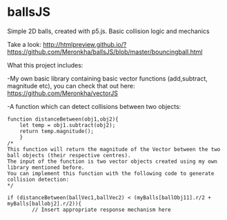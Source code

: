 # ballsJS
Simple 2D balls, created with p5.js. Basic collision logic and mechanics

Take a look:
http://htmlpreview.github.io/?https://github.com/Meronkha/ballsJS/blob/master/bouncingball.html

What this project includes:

   -My own basic library containing basic vector functions (add,subtract, magnitude etc), you can check that out here:
    https://github.com/Meronkha/vectorJS
  
  -A function which can detect collisions between two objects:
  
  ```JS
  function distanceBetween(obj1,obj2){
      let temp = obj1.subtract(obj2);
      return temp.magnitude();
      }
  /*
  This function will return the magnitude of the Vector between the two ball objects (their respective centres).
  The input of the function is two vector objects created using my own library mentioned before. 
  You can implement this function with the following code to generate collision detection:
  */
  
  if (distanceBetween(ballVec1,ballVec2) < (myBalls[ballObj11].r/2 + myBalls[ballobj2].r/2)){
          // Insert appropriate response mechanism here
         
